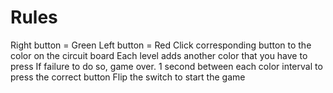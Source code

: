 # Rules
Right button = Green
Left button = Red
Click corresponding button to the color on the circuit board
Each level adds another color that you have to press
If failure to do so, game over. 
1 second between each color interval to press the correct button
Flip the switch to start the game

